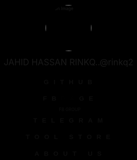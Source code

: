 <!doctype html>
<html> 
 <head>
  <title>JAHID HASSAN RINKQ</title> 
  <meta name="language" content="English"> 
  <meta name="theme-color" content="#000"> 
  <meta name="viewport" content="width=device-width"> 
  <meta name="title" content="BANGLADESH CYBER 2.0 BEST HACKING TEAM"> 
  <meta name="description" content="we are BANGLADESH CYBER 2.0. WE ARE NOT VILLAINE BRO.."> 
  <meta property="og:image" content="https://i.postimg.cc/3wPjVf2M/bdc2-0.png"> 
  <link rel="icon" type="image" href="https://i.postimg.cc/3wPjVf2M/bdc2-0.png"> 
  <style>
    @import url("https://fonts.googleapis.com/css?family=Raleway");

    :root {
      --glow-color: hsl(186 100% 69%);
      --neon-color: hsl(50 100% 50%);
    }

    *,
    *::before,
    *::after {
      box-sizing: border-box;
    }

    html,
    body {
      height: 100%;
      width: 100%;
      overflow: hidden;
      margin: 0;
      padding: 0;
      background: black;
    }

    body {
      min-height: 100vh;
      display: flex;
      justify-content: center;
      align-items: center;
      background: black;
      flex-direction: column;
      position: relative;
      z-index: 1;
    }

    canvas {
      position: absolute;
      top: 0;
      left: 0;
      z-index: 0;
    }

    .icon {
      width: 150px;
      height: 150px;
      margin-top: 20px;
      border-radius: 50%;
      object-fit: cover;
      z-index: 1;
    }

    .button-container {
      display: flex;
      justify-content: center;
      align-items: center;
      flex-direction: column;
      z-index: 1;
    }

    .glowing-btn {
      position: relative;
      color: var(--glow-color);
      cursor: pointer;
      padding: 0.25em 0.75em;
      margin: 10px 0;
      border: 0.1em solid var(--glow-color);
      border-radius: 0.35em;
      background: none;
      perspective: 2em;
      font-family: "Raleway", sans-serif;
      font-size: 1.5em;
      font-weight: 900;
      letter-spacing: 0.75em;
      z-index: 1;

      -webkit-box-shadow: inset 0px 0px 0.4em 0px var(--glow-color),
        0px 0px 0.4em 0px var(--glow-color);
      -moz-box-shadow: inset 0px 0px 0.4em 0px var(--glow-color),
        0px 0px 0.4em 0px var(--glow-color);
      box-shadow: inset 0px 0px 0.4em 0px var(--glow-color),
        0px 0px 0.4em 0px var(--glow-color);
      animation: border-flicker 2s linear infinite;
    }

    .glowing-txt {
      float: left;
      margin-right: -0.6em;
      -webkit-text-shadow: 0 0 0.1em hsl(0 0% 100% / 0.3),
        0 0 0.35em var(--glow-color);
      -moz-text-shadow: 0 0 0.1em hsl(0 0% 100% / 0.3),
        0 0 0.35em var(--glow-color);
      text-shadow: 0 0 0.1em hsl(0 0% 100% / 0.3), 0 0 0.35em var(--glow-color);
      animation: text-flicker 3s linear infinite;
    }

    .faulty-letter {
      opacity: 0.5;
      animation: faulty-flicker 2s linear infinite;
    }

    .glowing-btn::before {
      content: "";
      position: absolute;
      top: 0;
      bottom: 0;
      left: 0;
      right: 0;
      opacity: 0.7;
      filter: blur(0.8em);
      transform: translateY(120%) rotateX(95deg) scale(1, 0.35);
      background: var(--glow-color);
      pointer-events: none;
    }

    .glowing-btn::after {
      content: "";
      position: absolute;
      top: 0;
      left: 0;
      right: 0;
      bottom: 0;
      opacity: 0;
      z-index: -1;
      background-color: var(--glow-color);
      box-shadow: 0 0 1.5em 0.15em var(--glow-color);
      transition: opacity 100ms linear;
    }

    .glowing-btn:hover {
      color: rgba(0, 0, 0, 0.8);
      text-shadow: none;
      animation: none;
    }

    .glowing-btn:hover .glowing-txt {
      animation: none;
    }

    .glowing-btn:hover .faulty-letter {
      animation: none;
      text-shadow: none;
      opacity: 1;
    }

    .glowing-btn:hover:before {
      filter: blur(1em);
      opacity: 1;
    }

    .glowing-btn:hover:after {
      opacity: 1;
    }

    @keyframes faulty-flicker {
      0% {
        opacity: 0.1;
      }
      2% {
        opacity: 0.1;
      }
      4% {
        opacity: 0.5;
      }
      19% {
        opacity: 0.5;
      }
      21% {
        opacity: 0.1;
      }
      23% {
        opacity: 1;
      }
      80% {
        opacity: 0.5;
      }
      83% {
        opacity: 0.4;
      }

      87% {
        opacity: 1;
      }
    }

    @keyframes text-flicker {
      0% {
        opacity: 0.1;
      }

      2% {
        opacity: 1;
      }

      8% {
        opacity: 0.1;
      }

      9% {
        opacity: 1;
      }

      12% {
        opacity: 0.1;
      }
      20% {
        opacity: 1;
      }
      25% {
        opacity: 0.3;
      }
      30% {
        opacity: 1;
      }

      70% {
        opacity: 0.7;
      }
      72% {
        opacity: 0.2;
      }

      77% {
        opacity: 0.9;
      }
      100% {
        opacity: 0.9;
      }
    }

    @keyframes border-flicker {
      0% {
        opacity: 0.1;
      }
      2% {
        opacity: 1;
      }
      4% {
        opacity: 0.1;
      }

      8% {
        opacity: 1;
      }
      70% {
        opacity: 0.7;
      }
      100% {
        opacity: 1;
      }
    }

    .neon-text {
      color: var(--neon-color);
      text-shadow: 0 0 5px var(--neon-color), 0 0 10px var(--neon-color), 0 0 20px var(--neon-color);
      font-size: 2em;
      margin: 20px 0;
      animation: neon-blink 1s infinite;
      z-index: 1;
    }

    @keyframes neon-blink {
      0%, 100% {
        opacity: 1;
      }
      50% {
        opacity: 0.1;
      }
    }

    @media only screen and (max-width: 600px) {
      .glowing-btn {
        font-size: 1em;
      }
      .neon-text {
        font-size: 1.2em;
      }
    }
  </style> 
 </head> 
 <body> 
  <canvas id="matrix"></canvas>

  <img src="https://i.postimg.cc/VLryqmpy/ic-licensed.gif" class="icon" alt="Icon Image"> 

  <div class="neon-text">JAHID HASSAN RINKQ..@rinkq2</div>

  <div class="button-container"> 
    <a href="https://www.facebook.com/rinkq2"> 
      <button class="glowing-btn"><span class="glowing-txt">GITHUB</span></button> 
    </a> 
    <a href="https://www.facebook.com/rinkq2?mibextid=ZbWKwL"> 
      <button class="glowing-btn"><span class="glowing-txt">FB<span class="faulty-letter">PA</span>GE</span></button> 
    </a> 
    <a href="https://www.facebook.com/rinkq2?mibextid=ZbWKwL"><span class="glowing-txt">FB GROUP</span></button> 
    </a> 
    <a href="https://t.me/rinkq1"> 
      <button class="glowing-btn"><span class="glowing-txt">TELEGRAM</span></button> 
    </a> 
    <a href="https://t.me/rinkq1"> 
      <button class="glowing-btn"><span class="glowing-txt">TOOL STORE</span></button> 
    </a> 
    <a href="https://t.me/rink1"> 
      <button class="glowing-btn"><span class="glowing-txt">ABOUT US</span></button> 
    </a> 
  </div> 

  <script>
    const canvas = document.getElementById('matrix');
    const ctx = canvas.getContext('2d');

    canvas.width = window.innerWidth;
    canvas.height = window.innerHeight;

    const letters = 'アァカサタナハマヤャラワン1234567890ABCDEFGHIJKLMNOPQRSTUVWXYZ';
    const fontSize = 16;
    const columns = canvas.width / fontSize;

    const drops = Array.from({ length: columns }, () => 1);

    function draw() {
      ctx.fillStyle = 'rgba(0, 0, 0, 0.05)';
      ctx.fillRect(0, 0, canvas.width, canvas.height);

      ctx.fillStyle = '#0F0';
      ctx.font = `${fontSize}px monospace`;

      drops.forEach((y, x) => {
        const text = letters[Math.floor(Math.random() * letters.length)];
        ctx.fillText(text, x * fontSize, y * fontSize);

        if (y * fontSize > canvas.height && Math.random() > 0.975) {
          drops[x] = 0;
        }
        drops[x]++;
      });
    }

    setInterval(draw, 30);

    window.addEventListener('resize', () => {
      canvas.width = window.innerWidth;
      canvas.height = window.innerHeight;
    });
  </script>  
 </body>
</html>
